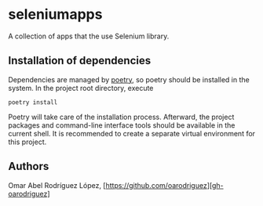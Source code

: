 # seleniumapps

A collection of apps that the use Selenium library.

## Installation of dependencies

Dependencies are managed by [poetry][poetry], so poetry should be installed in
the system. In the project root directory, execute

```shell
poetry install
```

Poetry will take care of the installation process. Afterward, the project
packages and command-line interface tools should be available in the current
shell. It is recommended to create a separate virtual environment for this
project.

## Authors

Omar Abel Rodríguez López, [https://github.com/oarodriguez][gh-oarodriguez]

[comment]: <> (---)

[gh-oarodriguez]: https://github.com/oarodriguez

[poetry]: https://python-poetry.org
